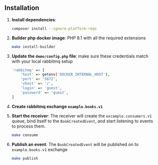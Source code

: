 ## Installation

1. **Install dependencies**:
    ```bash
    composer install --ignore-platform-reqs
    ```

2. **Builder php docker image**: PHP 8.1 with all the required extensions
    ```bash
    make install-builder
    ```

3. **Update the `demo/config.php` file**: make sure these credentials match with your local rabbitmq setup
    ```bash
    'rabbitmq' => [
        'host' => getenv('DOCKER_INTERNAL_HOST'),
        'port' => '5672',
        'vhost' => '/',
        'login' => 'guest',
        'password' => 'guest',
    ]
    ```

4. **Create rabbitmq exchange `example.books.v1`**


5. **Start the receiver**: The receiver will create the `excample.consumers.v1` queue, bind itself to the `BookCreatedEvent`, and start listening to events to process them.
    ```bash
    make consume
    ```
6. **Publish an event**: The `BookCreatedEvent` will be published on to `example.books.v1` exchange
    ```bash
    make publish
    ```